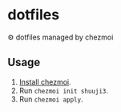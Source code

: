 # dotfiles

⚙ dotfiles managed by chezmoi

## Usage

1. [Install chezmoi](https://www.chezmoi.io/install/).
2. Run `chezmoi init shuuji3`.
3. Run `chezmoi apply`.
